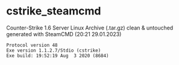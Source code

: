 # cstrike_steamcmd
Counter-Strike 1.6 Server Linux Archive (.tar.gz) clean &amp; untouched generated with SteamCMD (20:21 29.01.2023)

```
Protocol version 48
Exe version 1.1.2.7/Stdio (cstrike)
Exe build: 19:52:19 Aug  3 2020 (8684)
```
